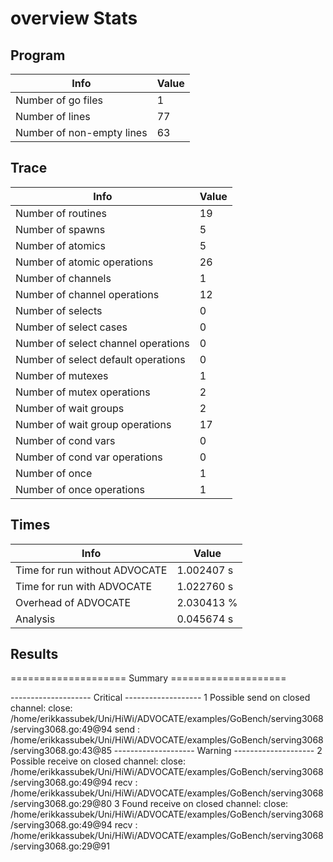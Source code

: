 # overview Stats

## Program
| Info | Value |
| - | - |
| Number of go files | 1 |
| Number of lines | 77 |
| Number of non-empty lines | 63 |


## Trace
| Info | Value |
| - | - |
| Number of routines | 19 |
| Number of spawns | 5 |
| Number of atomics | 5 |
| Number of atomic operations | 26 |
| Number of channels | 1 |
| Number of channel operations | 12 |
| Number of selects | 0 |
| Number of select cases | 0 |
| Number of select channel operations | 0 |
| Number of select default operations | 0 |
| Number of mutexes | 1 |
| Number of mutex operations | 2 |
| Number of wait groups | 2 |
| Number of wait group operations | 17 |
| Number of cond vars | 0 |
| Number of cond var operations | 0 |
| Number of once | 1| 
| Number of once operations | 1 |


## Times
| Info | Value |
| - | - |
| Time for run without ADVOCATE | 1.002407 s |
| Time for run with ADVOCATE | 1.022760 s |
| Overhead of ADVOCATE | 2.030413 % |
| Analysis | 0.045674 s |


## Results
==================== Summary ====================

-------------------- Critical -------------------
1 Possible send on closed channel:
	close: /home/erikkassubek/Uni/HiWi/ADVOCATE/examples/GoBench/serving3068/serving3068.go:49@94
	send : /home/erikkassubek/Uni/HiWi/ADVOCATE/examples/GoBench/serving3068/serving3068.go:43@85
-------------------- Warning --------------------
2 Possible receive on closed channel:
	close: /home/erikkassubek/Uni/HiWi/ADVOCATE/examples/GoBench/serving3068/serving3068.go:49@94
	recv : /home/erikkassubek/Uni/HiWi/ADVOCATE/examples/GoBench/serving3068/serving3068.go:29@80
3 Found receive on closed channel:
	close: /home/erikkassubek/Uni/HiWi/ADVOCATE/examples/GoBench/serving3068/serving3068.go:49@94
	recv : /home/erikkassubek/Uni/HiWi/ADVOCATE/examples/GoBench/serving3068/serving3068.go:29@91
